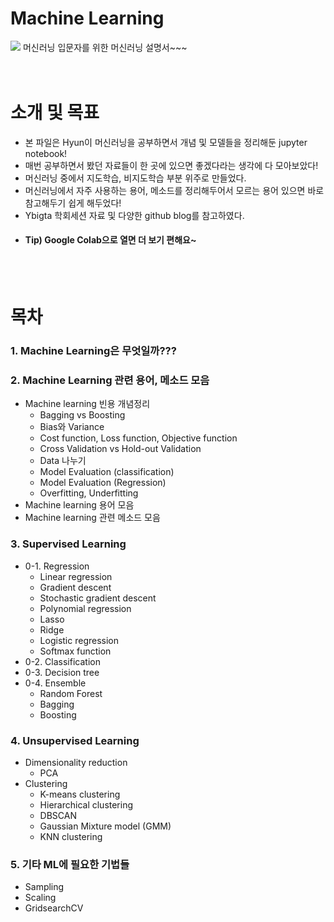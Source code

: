 # Machine Learning
![](https://www.einfochips.com/blog/wp-content/uploads/2018/11/how-to-develop-machine-learning-applications-for-business-featured.jpg)
머신러닝 입문자를 위한 머신러닝 설명서~~~
<br>
<br>
<br>

# 소개 및 목표
 - 본 파일은 Hyun이 머신러닝을 공부하면서 개념 및 모델들을 정리해둔 jupyter notebook!
 - 매번 공부하면서 봤던 자료들이 한 곳에 있으면 좋겠다라는 생각에 다 모아보았다!
 - 머신러닝 중에서 지도학습, 비지도학습 부분 위주로 만들었다.
 - 머신러닝에서 자주 사용하는 용어, 메소드를 정리해두어서 모르는 용어 있으면 바로 참고해두기 쉽게 해두었다!
 - Ybigta 학회세션 자료 및 다양한 github blog를 참고하였다.
 - #### Tip) Google Colab으로 열면 더 보기 편해요~</font>
<br>
<br>

# 목차

### 1. Machine Learning은 무엇일까???

### 2. Machine Learning 관련 용어, 메소드 모음
 - Machine learning 빈용 개념정리
   - Bagging vs Boosting
   - Bias와 Variance
   - Cost function, Loss function, Objective function
   - Cross Validation vs Hold-out Validation
   - Data 나누기
   - Model Evaluation (classification)
   - Model Evaluation (Regression)
   - Overfitting, Underfitting
 - Machine learning 용어 모음
 - Machine learning 관련 메소드 모음
 
### 3. Supervised Learning
 - 0-1. Regression
   - Linear regression
   - Gradient descent
   - Stochastic gradient descent
   - Polynomial regression
   - Lasso
   - Ridge
   - Logistic regression
   - Softmax function
 - 0-2. Classification
 - 0-3. Decision tree
 - 0-4. Ensemble
   - Random Forest
   - Bagging
   - Boosting
   
### 4. Unsupervised Learning
 - Dimensionality reduction
   - PCA
 - Clustering
   - K-means clustering
   - Hierarchical clustering
   - DBSCAN
   - Gaussian Mixture model (GMM)
   - KNN clustering
 
### 5. 기타 ML에 필요한 기법들
 - Sampling
 - Scaling
 - GridsearchCV
